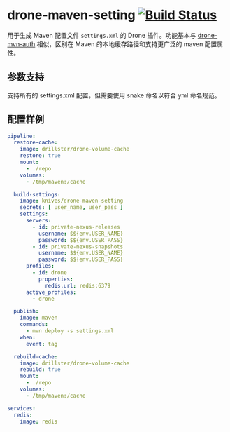 # drone-maven-setting [![Build Status](https://travis-ci.org/zongwei007/drone-maven-setting.svg?branch=master)](https://travis-ci.org/zongwei007/drone-maven-setting)

用于生成 Maven 配置文件 `settings.xml` 的 Drone 插件。功能基本与  [drone-mvn-auth](https://github.com/robertstettner/drone-mvn-auth) 相似，区别在 Maven 的本地缓存路径和支持更广泛的 maven 配置属性。

## 参数支持

支持所有的 settings.xml 配置，但需要使用 snake 命名以符合 yml 命名规范。

## 配置样例

```yml
pipeline:
  restore-cache:
    image: drillster/drone-volume-cache
    restore: true
    mount:
      - ./repo
    volumes:
      - /tmp/maven:/cache

  build-settings:
    image: knives/drone-maven-setting
    secrets: [ user_name, user_pass ]
    settings:
      servers:
        - id: private-nexus-releases
          username: $${env.USER_NAME}
          password: $${env.USER_PASS}
        - id: private-nexus-snapshots
          username: $${env.USER_NAME}
          password: $${env.USER_PASS}
      profiles:
        - id: drone
          properties:
            redis.url: redis:6379
      active_profiles:
        - drone

  publish:
    image: maven
    commands:
      - mvn deploy -s settings.xml
    when:
      event: tag

  rebuild-cache:
    image: drillster/drone-volume-cache
    rebuild: true
    mount:
      - ./repo
    volumes:
      - /tmp/maven:/cache

services:
  redis:
    image: redis

```
